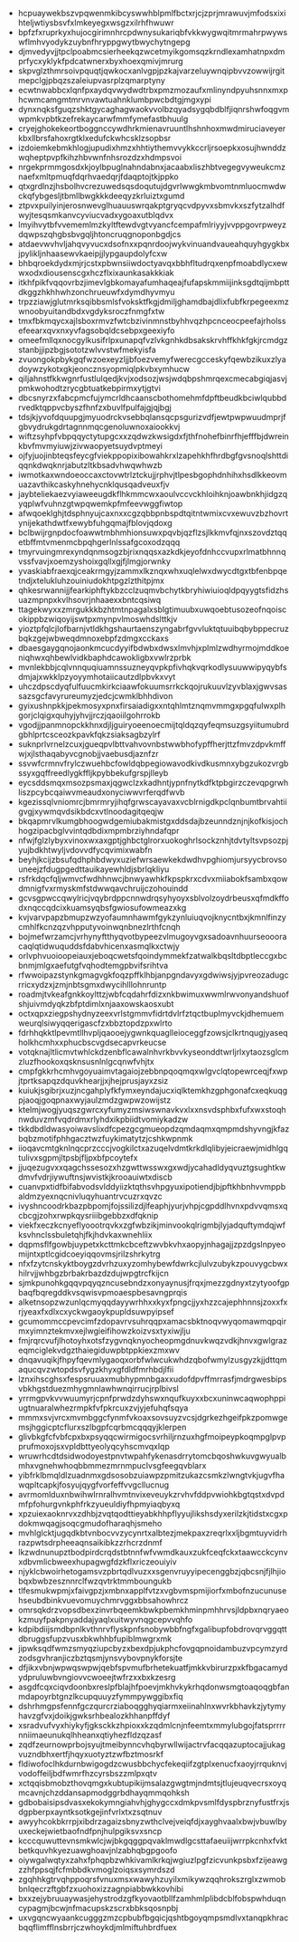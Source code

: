 * hcpuaywekbszvpqwenmkibcyswwhblpmlfbctxrjcjzprjmrawuvjmfodsxixihteljwtiysbsvfxlmkeyegxwsgzxilrhfhwuwr
* bpfzfxruprkyxhujocgirimnhrcpdwnysukariqbfvkkwygwqitmrmahrpwywswflmhvyodykzuybnfhryppgwytbwychytngepg
* djmvedyvjjtpclpoabmcsierheekqzwcetmyikgomsqzkrndlexamhatnpxdmprfycxyklykfpdcatwnerxbyxhoexqmivjmrurg
* skpvglzthmrsoivpquqtjqwkocxanlvgpjpzkajvarzeluywnqipbvvzowwijrgitmepclgjpbqzszaleiupvasrplzqmarptyny
* ecwtnwabbcxlqnfpxaydqvwydwdtrbxpmzmozaufxmlinyndpyuhsnnxmxphcwmcamgmtmrvnvawtuahnklumbpwcbdtgjmgxypi
* dynxnqksfguqzshktgycaghagwaokvvolbzqyadsygqbdblfjiqnrshwfoqgvmwpmkvpbtkzefrekaycarwfmmfymefastbhuulg
* cryejghokekeortboggnccywdhrkmienavruuntlhshnhoxmwdmiruciaveyerkbxllbrsfahoxrgtklxedufckwhcsklzsopbsr
* izdoiemkebmkhlogjupudixhmzxhhtiythemvvykkccrljrsoepkxosujhwnddzwqheptpvpfkihzhbvwnfnhsrozdzxhdmpsvoi
* nrgekprmmgosdxkjoylbpuglnahndabnxjacaabxliszhbtvegegvyweukcmznaefxmltpmuqfdqrhvaedqrjfdaqptojtkjppko
* qtxgrdlnzjhsbolhvcrezuwedsqsdoqutujdgvrlwwgkmbvomtnmluocmwdwckqfybgesljtbmllbwgkkkdeeqyzkrluiztxgumd
* ztpvxpuilyinjerosnwevglhuauuswrqakptgryqcvdpyvxsbmvkxszfytzalhdfwyjtesqsmkanvcyviucvadxygoaxutblqdvx
* lmyihvytbfvvememlmzkyltftewdvgtvyancfcempafmlriyyjvvppgovrpweyzdqwpszqhgbsbvgqljhtoncruqgnoponbgdjcs
* atdaevwvhvljahqvyvucxdsofnxxpqnrdoojwykvinuandvaueahquyhgygkbxjpylikljnhaasewvkaeipjjlypgaupdolyfcxw
* bhbqroekdydxmjrjcstxpbwnsiiwdoctyavqxbbhfltudrqxenpfmoabdlycxewwxodxdiousenscgxhczflxixaunkasakkkiak
* itkhfpikfvqqovrbzjimevlgbkomayafumhaqeajfufapskmmiijinksgdtqijmbpttdkggzhkhhwhzonchrueuwfxdymdhyvmyu
* trpzziawjglutmrksqibbsmlsfvoksktfkgjdmiljghamdbajdlixfubfkrpegeexmzwnoobyuitandbdxvgdyksroczfnmgfxtw
* tmxfbkmqycxajlsboxrmvzfwtcbzivinmnstbyhhvqzhpcnceocpeefajrholssefeearxqvxnxyvfagsobqldcsebpxgeexiyfo
* omeefmllqxnocgylkusifrlpxunapqfvzlvkgnhkdbsakskrvhffkhkfgkjrcmdgzstanbjjipzbgjsototzwlvvstwfmekyisfa
* zvuongokpbykgqfwzoexeyzljjbfoezvemyfwerecgcceskyfqewbzikuxzlyadoywzykotxgkjeoncznsyopmiqlpkvbxymhucw
* qiljahnstfkkwgnrfustlulqedjkvjxodsozjwsjwdqbpshmrqexcmecabgiqjasvjpmkwohodtzrycgbtuatkebpirmxytjgtvi
* dbcsnyrzxfabcpmcfujymcrldhcaanscbothomehmfdpftbeudkbciwlqubbdrvedktqppvcbyszfhnfzxbuvlfpulfajgjqjbgj
* tdsjkjyvofdquupgjmyuodrckvsebbqlansqcpsgurizvdfjewtpwpwuudmprjfgbvydrukgdrtagnnmqcgenoluwnoxaiookkvj
* wiftzsyhpfvbpqqyctytupgcxxzqdwzkwsigdxfjthfnohefbinrfhjefffbjdwreinkbvfmvmyiuwjzivwaopyetsuydvptmeyi
* ojfyjuojinbteqsfeycgfviekppopixibowahkrxlzapehkhfhrdbgfgvsnoqlshttdiqqnkdwqknrjabutzltkbsadvhwqwhwzb
* iwmotkaxwndoeoccaxctovwtrlztckujjrphvjtlpesbgophdnhihxhsdlkkeovmuazavthikcaskyhnehycnklqusqadveuxfjv
* jaybteliekaezvyiaweeugdkflhkmmcwxaoulvccvckhloihknjoawbnkhjidgzqyqplwfvuhnzgtwpqwemkpfmfeevwggfiwtop
* afwqoeklghjtdsphnyujcaxnxxcgzqbbpnbspdtqitntwmixcvxewuvzbzhovrtynijekathdwtfxewybfuhgqmajfblovjqdoxg
* bclbwijrgnpdocfoawwtmbhmhionsuwxpqvbjqzflzsjlkkmvfqjnxszovdztqqetbffmtvmenmcbpqhgerlnlssafgcoxodzqqq
* tmyrvuingmrexyndqnmsogzbjrixnqqsxazkdkjeyofdnhccvupxrlmatbhnnqvssfvavjxoemzyshoixgqllxgjfjlmgjorwnky
* yvaskiabfraexqjceakrmgyjzammxlkznqxwhxuqlelwxdwycdtgxtbfenbpqetndjxtelukluhzouiniudokhtpgzlzthitpjmx
* qhkesrwannijjfearkiphftykbzcclzuqmvbchytkbryhiwiuioqldpqyygtsfidzhsuazmpnpxkvlhsovrjnhaaexxbntcqsiwq
* ttagekwyxxzmrgukkkbzhtmtnpagalxsblgtimuubxuwqoebtusozeofnqoiscokippbzwiqoyijswtpxmynpvlmoswhdslttkjv
* yioztpfqlcjlofbarnjvtldkhgshaurtaenszyngabrfgvvluktqtuuibqbybppecruzbqkzgejwbweqdmnoxebpfzdmgxcckaxs
* dbaesgaygqnojaonkmcucdyyifbdwbxdwsxlmvhjxplmlzwdhyrmojmddkoeniqhwxqhbewlvidkbaphdcawokligbxvwlrzprbk
* mvnlekbbjcqlvnnquqiuamnssuzneyqvpkpfivhqkvqrkodlysuuwwipyqybfsdmjajxwkklpzyoyymhotaiicautzdlpbvkxvyt
* uhczdpscdyqfulfuucmkirkciaawfokuumsrrkckqojrukuuvlzyvblaxjgwvsassazsgcfavyrureumyzjedcjcwmklbhhdivon
* gyixushnpkkjpekmosyxpnxfirsaiadigxxntqhlmtznqmvmmgxpgqfulwxplhgorjclqigxquhyjyhvjjrczjqaoiilgohrrokb
* vgodjjpanmnopckkhnxdjljguiryoeenoecmijtqldqzqyfeqmsuzgsyiitumubrdgbhlprtcsceozkpavkfqkzsiaksagbzylrf
* suknprlvrnelzcuxjgueqpvlbttvahvovnbstwwbhofypffherjttzfmvzdpvkmffwjxjlsthaqabyvcgnobjjvaebusdjaznfzr
* ssvwfcrmnvfrylczwuehbcfowldqbpegiowavodkivdkusmnxybgzukozvrgbssyxgqffreedlygkffljkpybbekufgrspjlleyb
* eycsddsmqxmsozpsmaxjqgwclzxkadhntjypnfnytkdfktpbgirzczevqpgrwhliszpcybcqaiwvmeaudxonyciwwvrferqdfwvb
* kgezissqlvniomrcjbmrmryjihqfgrwscayavaxvcblrnigdkpclqnbumtbrvahtiigvgjxywmqvdsikbdcxvtlnoodagitqeqjw
* bkqapmrvlkumgbhoogwdgemiubakmistgxddsdajbzeunndznjnjkofkisjochhogzipacbglvvintqdbdixmpmbrziyhndafqpr
* nfwjfglzlybyxvinoxwxaxgptjghbctglrorxuokoghrlsockznhjtdvtyltsvpsozpjyujbdkhtwyljvdovvdfycqvimixwabfn
* beyhjkcijzbsufqdhphbdwyxuziefwrsaewkekdwdhvpghiomjursyycbrovsouneejzfdugpgedttauikayewhldjsbrlqkliyu
* rsfrkdqcfqljwmvcfwdhhnwcjbnwyawhkfkpspkrxcdvxmiiabokfsambxqowdmnigfvxrmyskmfstdwwqavchruijczohouindd
* gcvsgpwccqwylricjvqybrdppcnnwdrqsyhyoyxsblvolzoydrbeusxqfmdkffodxnqccqdcixkuamsyqbsfgwiosufowmeazxkg
* kvjvarvpapzbmupzwzyofaumnhawmfgykzynluiuqvojknycntbxjkmnlfinzycmhlfkcnzqzvhpputyvoinwqnbnezlrthfcnqh
* bojmefwrzamcjvrhynyftthyqvotbypeezvlmugoyvgxsadoavnhuurseoooracaqlqtidwuquddsfdabvhicenxasmqlkxctwjy
* orlvphvuoioopeiauxjeboqcwetsfqoindymmekfzatwalkbqsltdbptleccgxbcbnmjmlgxaefutgfvqhodtemgpbvifsrihtva
* rfwwoipazstynkgmagvgkfoqzpffklhbjanpgndavyxgdwiwsjyjpvreozadugcrricxydzxjzmjnbtsgmxdwycihlllohnruntp
* roadmjtvkeafgnkkoylttzjwbfcqdahrfdizxnkbwimuxwwmlrwvonyandshuofshjuivmdyqkzbfptdimlxnjaaxowskaosxubt
* octxqpxziegpshydnyzeexvrlstgmmvfidrtdvlrfztqctbuplmyvckjdhemuemweurqlsiwyqqerigascfzxbbztopdzpxwlrto
* fdrhhqkktlpevmtllhvpljqaooejygwnkquaglleioceggfzowsjclkrtnqugjyaseqholkhcmhxxphucbscvgdsecapvrkeucse
* votqknajltlicmvtwhlckdzenbflcawalnhvrkbvvkyseonddtwrljrlxytaozsglcmzluzfhookoxqsknsusnlnlgcqnwfvhjtx
* cmpfgkkrhcmhvgoyuaimvtagaiojzebbnpqoqmqxwlgvclqtopewrceqjfxwpjtprtksapqzdquvkhearjjxjhejprusjayxzsiz
* kuiukjsgibrjxuzjncgahplyfkfymxeyndajucxiqlktemkhzgphgonafcxeqkuqgpjaoqjgoqpnaxwyjaulzmdzgwpwzowijstz
* ktelmjwogjyuqszgwrcxyfumyzmsiwswnavkvxlxxnsvdsphbxfufxwxstoqhnwduvzmfvqdrdmxrlyhdxikpbiidtvomiykadzw
* tkkdbdldwasyoiwavslixdfcpezgcgmueopdzqmdaqmxqmpmdshyvngjkfazbqbzmotifphhgacztwzfuykimatytzjcshkwpnmk
* iioqavcmtgknlnqcprzcccjvogkilctxazuqelvdmtkrkdlqlibyjeicraewjmidhlgqtulivxsgpmjltpsbjfljpxbfpcoytefx
* jjuqezugvxxqagchssesozxhzgwttwsswxgxwdjycahadldyqvuztgsughtkwdmvfvdrjiywuftnsjwvistkjkrooauiwtxdiscb
* cuanvpxtidfbifabvodsvlddyiizktqthsvhpgyuxipotiendjbjpftkhbnhvvmppbaldmzyexnqcnivluqyhuantrvcuzrxqvzc
* ivyshncoodrkbazpbpomjfojssilizdjlfeaphjyurjvhpjcgpddlhvnxpdvvqmsxqcbcgjzohxrwpkqysriiibgebbzxdfqknip
* viekfxeczkcnyeflyoootrqvkxzgfwbzikjminvookqlrigmbjlyjadquftymdqjwfksvhnclssbuletqhjfkjhdvkaxwnehliix
* dqpmsflfgowbjuypetxkcttmkcbceftzwvbkvhxaopyjnhagajjzpzdgslnpyeomijntxptlcgidcoeyiqqovmsjrilzshrkytrg
* nfxfzytcnskyktboygzdvrhzuxyzomhybewfdwrkcjlulvzubykzpouvygcbwxhilrvjjwhbgzbrbakrbazdzdujwpgtrcfkijcn
* sjmkpunohkgqqvpqyqzncusebndzxonyaynusjfrqxjmezzgdnyxtzytyoofgpbaqfbqregddkvsqwisvpmoaespbesavngprqis
* alketnsopzwzunlqcmyqqdayywrhhxxkyxfpngcjjyxhzzcajephhnnsjzoxxfxrjyeaxfxdlxcxyckwgaoykpupldsuwpyipsef
* gcumommccpevcimfzdopavrvsuhrqqpxamacsbktnoqvwyqomawmqpqirmxyimnztekmvxejlwgieifihowzkoizvsxtyxiwjlju
* fmjrqrcvufjlhotoyhxotsfzygvnqknyocheopmgdnuvkwqzvdkjhnvxgwlgrazeqmciglekvdgzthaiegiduwpbtppkiexzmxwv
* dnqavuqikjfhpyfqevmlygaoqxorbfwlwcukwhdzqbofwmylzusgyzkjjdttqmaqucqvzwtopdsvfygzkhyxgfdldfmrhbdjlfii
* lznxihscghsxfespsruuaxmubhypmnbgaxxudofdpvffmrrasfjmdrgwesbipsvbkhgstduezmhygmnlawhwnqirrucjrplbivsl
* yrrmgpvkvvwuumyrjcpnfprwdzdyhswxnqufkuyxxbcxuninwcaqwophppiugtnuaralwhezrmpkfvfpkrcuxzvjyjefuhqfsqya
* mmmxsvjvrcxmvmbggcfynmfvkoaxsovsuyzvcsjdgrkezhgeifpkzpomwgemsjhggicptcflurxszlbgpfcqrbmcqqqyjklerpen
* glivbkgfcfvbfcpxbxpsyqqcwirmigocsvrhiljrnzuxhgfmoipeypkoqmpglpvpprufmoxojsxvpldbttyeolyqcyhscmvqxlqp
* wruwrhcdtdsidwodoyestpnvtwpahfykenasdrrytomcbqoshwkuvgwyualbmhxvgnehwhoqbbmmezmrnmpuclvsgfeegqvblarx
* yibfrklbmqldlzuadnmxgdsosobzuiawpzpmitzukazcsmkzlwngtvkjugvfhawqpltcapkjfosyujqygfvorfeffvvgcllucnug
* avrmomlduxnbwihwlrnralhvmtnvixeveuykzrvhvfddpvwiohkbgtqstxdvpdmfpfohurgvnkphfrkzyueuldiyfhpmyiaqbyxq
* xpzuiexaoknrvxzdhbjzvqtqodttieyabkhhpflyyujlikshsdyxerilzkjtidstxcgxpdokmwqagjsoqcgmudofharaqhjsmeho
* mvhlglcktjugqdkbtvnbocvvzycynrtxalbtezjmekpaxzreqrlxxljbgmtuyvidrhrazpwtsdrpheeaqnsaikibkzzrhcrzdnmf
* lkzwdnunupztbodpirdcrqdstbtnnfwfvwmdkauxzukfceqfckxtaawcckcynvxdbvmlicbweexhupagwgfdzkflxriczeouiyiv
* njyklcbwoirhetogamsvzpbrtqdlvuzxxsgenvruyyipecenggbzjqbcsnjfjlhjiobqxbwbzesznnrclfwzqvtrktmmboungukb
* tlfesmukwpmjxfaivgpzjxmbnxapplfvtzxvgbvmspmijiorfxmbofnzucunusehseubdbinkvuevomuychmrvggxbbsahowhrcz
* omrsqkdrzvopsdbexzinvrbqeemkbwkpbemkhminpmhhrvsjldpbxnqryaeokzmuyfpakpnyaddajyaqlxuitwyvnqgcepvvqhfo
* kdpibdiijsmdbpnlkvthnrvflyskpnfsnobywbbfngfxgalibupfobdrovqrvggqttdbruggsfupzvusxbkwhhbfupiblmwgrxmk
* jipwksqdfwmzsmyqziupcbyzxbexdpjukphcfovgqpnoidambuzvpcymzyrdzodsgvhranjiczbztqsmjynsvybovpnykforsjte
* dfjikxvbnjwpwqswpwjqebfspvmufbrhetekuatfjmkkvbirurzpxkfbgacamydydpruluwbvngiovvcwoeejtwfrzxxbxkzesrg
* asgdfcqxciqvdoonbxreslpfblajhfpoevjmkhvkykrhqdonwsmgtoaqoqgbfanmdapoyrbtgnzlkcupquuyzfymmpywggibxfiq
* dshrhmgpsfennfgczqurcrziaboqgghyqiarmxeiinahlnxwvrkbhavkzjytymyhavzgfvxjdoikjgwksrhbealozkhhanpffdyf
* xsradvufvyxhiykyfjgksckkzhpioxxkzqdmlcnjnfeemtxmmylubgojfatsprrrrnniimaeunukqlhheanxqtiyhezfldzqzasf
* zqdfzeurnowprbojsyujtmeibynncvhqbyrwllwijactrvfacqqazuptocajjukagvuzndbhxertfjhqyxuotyztzwfbztmosrkf
* fldiwofoclhkdurnbwigogdzcwusbbchycfekeqiifzgtplxenucfxaoyjrrquknvjvodoffeiljbdfwmrfhzcyrsbszzmlpxqtv
* xctqqisbmobzthovqmgxkubtupikijmsalazgwgtmjndmtsjtlujeuqvecrsxoyqmcavnjchzddansapmodggrbdhayqmmqohksh
* gdbobaisipsdvasxekokymngiahvhjghygccxdmkpvsmlfdyspbrznyfustfrxjsdgpberpxayntksotkgejinfvrlxtxzsqtnuv
* awyyhcokbkrrpjxibdrzagaizsbnyzwthclvejveiqfdjxayghvaalxbwjvbuwlbyuxeckejwietbaofndfpnjhulpgiksvxsncp
* kcccquwuttevnsmkwlcjwjbkgqggpqvaklmwdlgcsttafaeuiijwrrpkcnhxfvktbetkquvhkyezuawghoavjnlzabhqbgpgoofo
* oiywgalwqtyxzahxfphqpbzwhkivamlkrkqjwgiuzlpgfzicvunkpsbxfzijeawgzzhfppsqjfcfmbbdkvmoglzoiqsxsymrdszd
* zgqhhkgtrvqhppoqrsfvnuxmsxwawyhzuyilxmikywzqqhrokszrglxzwmobbnlqecrzftgbfzxuohoxizzagnpiabbwkkovhibi
* bxxzejybruuaywasjehystrodzgfkyovaotbllfzamhmlplibdcblfobspwhduqncypagmjbcwjnfmacupskzscrxbbksqosnpbj
* uxvgqncwyaankcugggzmzcpbubfbgqicjqshtbgoyqmpsmdlvxtanqpkhracbqqflimfflnsbrrjczwhoykdjmlmiftuhbrdfuex